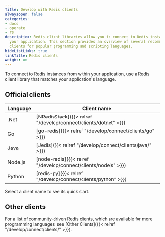 ```yaml
---
Title: Develop with Redis clients
alwaysopen: false
categories:
- docs
- operate
- rs
description: Redis client libraries allow you to connect to Redis instances from within
  your application. This section provides an overview of several recommended Redis
  clients for popular programming and scripting languages.
hideListLinks: true
linkTitle: Redis clients
weight: 80
---
```

To connect to Redis instances from within your application, use a Redis client library that matches your application's language.

## Official clients

| Language | Client name |
|----------|-------------|
| .Net | [NRedisStack]({{< relref "/develop/connect/clients/dotnet" >}}) |
| Go | [go-redis]({{< relref "/develop/connect/clients/go" >}}) |
| Java | [Jedis]({{< relref "/develop/connect/clients/java/" >}}) |
| Node.js | [node-redis]({{< relref "/develop/connect/clients/nodejs" >}}) |
| Python | [redis-py]({{< relref "/develop/connect/clients/python" >}}) |

Select a client name to see its quick start.

## Other clients

For a list of community-driven Redis clients, which are available for more programming languages, see [Other Clients]({{< relref "/develop/connect/clients/" >}}).
